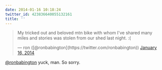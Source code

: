 ```yaml
---
date: 2014-01-16 10:18:24
twitter_id: 423836640055132161
title: ''
---
```


<blockquote class="twitter-tweet"><p lang="en" dir="ltr">My tricked out and beloved mtn bike with whom I&#39;ve shared many miles and stories was stolen from our shed last night. :(</p>&mdash; ron ([@ronbabington](https://twitter.com/ronbabington)) <a href="https://twitter.com/ronbabington/status/423802475187949568?ref_src=twsrc%5Etfw">January 16, 2014</a></blockquote>
<script async src="https://platform.twitter.com/widgets.js" charset="utf-8"></script>

[@ronbabington](https://twitter.com/ronbabington) yuck, man. So sorry.
